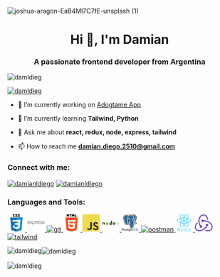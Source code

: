 
![joshua-aragon-EaB4Ml7C7fE-unsplash (1)](https://user-images.githubusercontent.com/52753814/136365438-df2be515-4aba-43ee-b741-8164d744795c.jpg)

<h1 align="center">Hi 👋, I'm Damian</h1>
<h3 align="center">A passionate frontend developer from Argentina</h3>

<p align="left"> <img src="https://komarev.com/ghpvc/?username=damldieg&label=Profile%20views&color=0e75b6&style=flat" alt="damldieg" /> </p>

<p align="left"> <a href="https://github.com/ryo-ma/github-profile-trophy"><img src="https://github-profile-trophy.vercel.app/?username=damldieg" alt="damldieg" /></a> </p>

- 🔭 I’m currently working on [Adogtame App](https://adogtame.vercel.app/)

- 🌱 I’m currently learning **Tailwind, Python**

- 💬 Ask me about **react, redux, node, express, tailwind**

- 📫 How to reach me **damian.diego.2510@gmail.com**

<h3 align="left">Connect with me:</h3>
<p align="left">
<a href="https://twitter.com/damianldiego" target="blank"><img align="center" src="https://raw.githubusercontent.com/rahuldkjain/github-profile-readme-generator/master/src/images/icons/Social/twitter.svg" alt="damianldiego" height="30" width="40" /></a>
<a href="https://linkedin.com/in/damianldiego" target="blank"><img align="center" src="https://raw.githubusercontent.com/rahuldkjain/github-profile-readme-generator/master/src/images/icons/Social/linked-in-alt.svg" alt="damianldiego" height="30" width="40" /></a>
</p>

<h3 align="left">Languages and Tools:</h3>
<p align="left"> <a href="https://www.w3schools.com/css/" target="_blank"> <img src="https://raw.githubusercontent.com/devicons/devicon/master/icons/css3/css3-original-wordmark.svg" alt="css3" width="40" height="40"/> </a> <a href="https://expressjs.com" target="_blank"> <img src="https://raw.githubusercontent.com/devicons/devicon/master/icons/express/express-original-wordmark.svg" alt="express" width="40" height="40"/> </a> <a href="https://git-scm.com/" target="_blank"> <img src="https://www.vectorlogo.zone/logos/git-scm/git-scm-icon.svg" alt="git" width="40" height="40"/> </a> <a href="https://www.w3.org/html/" target="_blank"> <img src="https://raw.githubusercontent.com/devicons/devicon/master/icons/html5/html5-original-wordmark.svg" alt="html5" width="40" height="40"/> </a> <a href="https://developer.mozilla.org/en-US/docs/Web/JavaScript" target="_blank"> <img src="https://raw.githubusercontent.com/devicons/devicon/master/icons/javascript/javascript-original.svg" alt="javascript" width="40" height="40"/> </a> <a href="https://nodejs.org" target="_blank"> <img src="https://raw.githubusercontent.com/devicons/devicon/master/icons/nodejs/nodejs-original-wordmark.svg" alt="nodejs" width="40" height="40"/> </a> <a href="https://www.postgresql.org" target="_blank"> <img src="https://raw.githubusercontent.com/devicons/devicon/master/icons/postgresql/postgresql-original-wordmark.svg" alt="postgresql" width="40" height="40"/> </a> <a href="https://postman.com" target="_blank"> <img src="https://www.vectorlogo.zone/logos/getpostman/getpostman-icon.svg" alt="postman" width="40" height="40"/> </a> <a href="https://reactjs.org/" target="_blank"> <img src="https://raw.githubusercontent.com/devicons/devicon/master/icons/react/react-original-wordmark.svg" alt="react" width="40" height="40"/> </a> <a href="https://redux.js.org" target="_blank"> <img src="https://raw.githubusercontent.com/devicons/devicon/master/icons/redux/redux-original.svg" alt="redux" width="40" height="40"/> </a> <a href="https://tailwindcss.com/" target="_blank"> <img src="https://www.vectorlogo.zone/logos/tailwindcss/tailwindcss-icon.svg" alt="tailwind" width="40" height="40"/> </a> </p>

<p><img align="left" src="https://github-readme-stats.vercel.app/api/top-langs?username=damldieg&show_icons=true&locale=en&layout=compact" alt="damldieg" /></p>

<p><img align="center" src="https://github-readme-stats.vercel.app/api?username=damldieg&show_icons=true&locale=en" alt="damldieg" /></p>

<p><img align="center" src="https://github-readme-streak-stats.herokuapp.com/?user=damldieg&" alt="damldieg" /></p>


